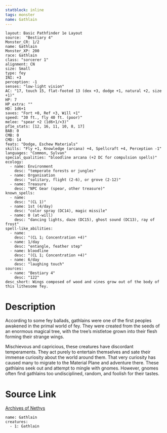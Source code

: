 ```yaml
---
statblock: inline
tags: monster
name: Gathlain
---
```

```statblock
layout: Basic Pathfinder 1e Layout
source:  "Bestiary 4"
Monster_CR: 1/2
name: Gathlain
Monster_XP: 200
race: Gathlain
class: "sorcerer 1"
alignment: CN
size: Small
type: fey
INI: +3
perception: -1
senses: "low-light vision"
AC: "17, touch 15, flat-footed 13 (dex +3, dodge +1, natural +2, size +1)"
HP: 7
HP_extra: ""
HD: 1d6+1
saves: "Fort +0, Ref +3, Will +1"
speed: "30 ft., fly 40 ft. (poor)"
melee: "spear +2 (1d6+1/×3)"
pf1e_stats: [12, 16, 11, 10, 8, 17]
BAB: 0
CMB: 0
CMD: 14
feats: "Dodge, Eschew Materials"
skills: "Fly +1, Knowledge (arcana) +4, Spellcraft +4, Perception -1"
languages: "Common, Sylvan"
special_qualities: "bloodline arcana (+2 DC for compulsion spells)"
ecology:
  - name: Environment
    desc: "temperate forests or jungles"
  - name: Organisation
    desc: "solitary, flight (2-6), or grove (2-12)"
  - name: Treasure
    desc: "NPC Gear (spear, other treasure)"
known_spells:
  - name:
    desc: "(CL 1)"
  - name: 1st (4/day)
    desc: "color spray (DC14), magic missile"
  - name: 0 (at-will)
    desc: "dancing lights, daze (DC15), ghost sound (DC13), ray of frost"
spell-like_abilities:
  - name:
    desc: "(CL 1; Concentration +4)"
  - name: 1/day
    desc: "entangle, feather step"
  - name: bloodline
    desc: "(CL 1; Concentration +4)"
  - name: 6/day
    desc: "laughing touch"
sources:
  - name: "Bestiary 4"
    desc: "122"
desc_short: Wings composed of wood and vines grow out of the body of this lithesome fey.
```
# Description
According to some fey ballads, gathlains were one of the first peoples awakened in the primal world of fey. They were created from the seeds of an enormous magical tree, with the tree’s mistletoe grown into their flesh forming their strange wings.

Mischievous and capricious, these creatures have discordant temperaments. They act purely to entertain themselves and sate their immense curiosity about the world around them. That very curiosity has caused many to migrate to the Material Plane and adventure there. These gathlains seek out and attempt to mingle with gnomes. However, gnomes often find gathlains too undisciplined, random, and foolish for their tastes.
# Source Link
[Archives of Nethys](https://aonprd.com/MonsterDisplay.aspx?ItemName=Gathlain)
```encounter-table
name: Gathlain
creatures:
  - 1: Gathlain
```
